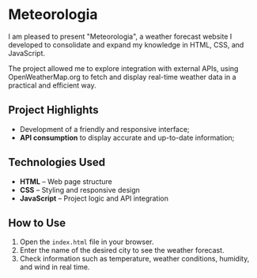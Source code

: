 # Meteorologia

I am pleased to present "Meteorologia", a weather forecast website I developed to consolidate and expand my knowledge in HTML, CSS, and JavaScript.  

The project allowed me to explore integration with external APIs, using OpenWeatherMap.org to fetch and display real-time weather data in a practical and efficient way.

## Project Highlights

- Development of a friendly and responsive interface;  
- **API consumption** to display accurate and up-to-date information;  

## Technologies Used

- **HTML** – Web page structure  
- **CSS** – Styling and responsive design  
- **JavaScript** – Project logic and API integration  

## How to Use

1. Open the `index.html` file in your browser.  
2. Enter the name of the desired city to see the weather forecast.  
3. Check information such as temperature, weather conditions, humidity, and wind in real time.
